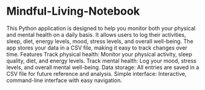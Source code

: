 # Mindful-Living-Notebook
This Python application is designed to help you monitor both your physical and mental health on a daily basis. It allows users to log their activities, sleep, diet, energy levels, mood, stress levels, and overall well-being. The app stores your data in a CSV file, making it easy to track changes over time.
Features
Track physical health: Monitor your physical activity, sleep quality, diet, and energy levels.
Track mental health: Log your mood, stress levels, and overall mental well-being.
Data storage: All entries are saved in a CSV file for future reference and analysis.
Simple interface: Interactive, command-line interface with easy navigation.
